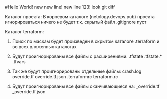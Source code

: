 #Hello World!
new new line!
new line 123!
look git diff

Каталог проекта:
В корневом каталоге (netology.devops.pub) проекта игнорироваться ничего не будет т.к. скрытый файл .gitignore пуст

Каталог terraform:
1. Поиск по маскам будет произведен в скрытом каталоге .terraform и во всех вложенных каталогах 

2. Будут проигнорированы все файлы c расширениями:
.tfstate
.tfstate.*
.tfvars

3. Так же будут проигнорированы отдельные файлы:
crash.log
override.tf
override.tf.json
.terraformrc
terraform.rc

4. Будут проигнорированы все файлы оканчивающиеся на:
_override.tf
_override.tf.json
